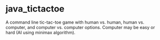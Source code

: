 java_tictactoe
==============

A command line tic-tac-toe game with human vs. human, human vs. computer, and computer vs. computer options. Computer may be easy or hard (AI using minimax algorithm).
